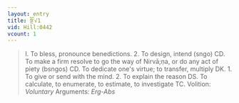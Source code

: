 ```yaml
---
layout: entry
title: སྔོ་√1
vid: Hill:0442
vcount: 1
---
```

> I\. To bless, pronounce benedictions\. 2\. To design, intend (sngo) CD\. To make a firm resolve to go the way of Nirvā;ṇa, or do any act of piety (bsngos) CD\. To dedicate one's virtue; to transfer, multiply DK\. 1\. To give or send with the mind\. 2\. To explain the reason DS\. To calculate, to enumerate, to estimate, to investigate TC\.
> Volition: _Voluntary_
> Arguments: _Erg-Abs_


